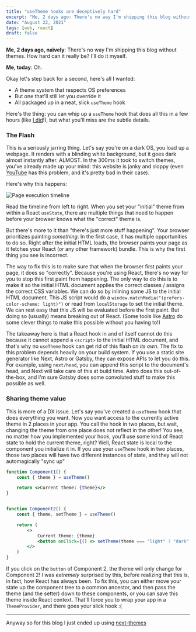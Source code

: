 ```yaml
---
title: "useTheme hooks are deceptively hard"
excerpt: "Me, 2 days ago: There's no way I'm shipping this blog without themes. How hard can it really be? I'll do it myself."
date: "August 22, 2021"
tags: [web, react]
draft: false
---
```


**Me, 2 days ago, naïvely**: There's no way I'm shipping this blog without themes. How hard can it really be? I'll do it myself.

**Me, today**: Oh.

Okay let's step back for a second, here's all I wanted:

- A theme system that respects OS preferences
- But one that'll still let you override it
- All packaged up in a neat, slick `useTheme` hook

Here's the thing: you can whip up a `useTheme` hook that does all this in a few hours (like [I did](https://github.com/madebysid/useTheme/blob/ecb593cb5dc1404b0c61599a78320d2650cd2080/src/lib.ts)!), but what you'll miss are the subtle details.

### The Flash

This is a seriously jarring thing. Let's say you're on a dark OS, you load up a webpage. It renders with a blinding white background, but it goes dark almost instantly after. ALMOST. In the 300ms it took to switch themes, you've already made up your mind: this website is janky and sloppy (even [YouTube](https://youtube.com) has this problem, and it's pretty bad in their case).

Here's why this happens:

![Page execution timeline](/react-hooks/timeline.svg)

Read the timeline from left to right. When you set your "initial" theme from within a React `useState`, there are multiple things that need to happen before your browser knows what the "correct" theme is.

But there's more to it than "there's just more stuff happening". Your browser prioritizes painting _something_. In the first case, it has multiple opportunities to do so. Right after the initial HTML loads, the browser paints your page as it fetches your React (or any other framework) bundle. This is why the first thing you see is incorrect.

The way to fix this is to make sure that when the browser first paints your page, it does so "correctly". Because you're using React, there's no way for you to stop this first paint from happening. The only way to do this is to make it so the initial HTML document applies the correct classes / assigns the correct CSS variables. We can do so by inlining some JS to the initial HTML document. This JS script would do a `window.matchMedia("(prefers-color-scheme: light)")` or read from `localStorage` to set the initial theme. We can rest easy that this JS will be evaluated before the first paint. But doing so (usually) means breaking out of React. (Some tools like [Astro](https://astro.build) do some clever things to make this possible without you having to!)

The takeaway here is that a React hook in and of itself cannot do this because it cannot append a `<script>` to the initial HTML document, and that's why no `useTheme` hook can get rid of this flash _on its own_. The fix to this problem depends heavily on your build system. If you use a static site generator like Next, Astro or Gatsby, they can expose APIs to let you do this. For example, using `next/head`, you can append this script to the document's head, and Next will take care of this at build time. Astro does this out-of-the-box, and I'm sure Gatsby does some convoluted stuff to make this possible as well.

### Sharing theme value

This is more of a DX issue. Let's say you've created a `useTheme` hook that does everything you want. Now you want access to the currently active theme in 2 places in your app. You call the hook in two places, but wait, changing the theme from one place does not reflect in the other! You see, no matter how you implemented your hook, you'll use some kind of React state to hold the current theme, right? Well, React state is local to the component you initialize it in. If you use your `useTheme` hook in two places, those two places will have two different instances of state, and they will not automagically "sync up"

```jsx
function Component1() {
	const { theme } = useTheme()

	return <>Current theme: {theme}</>
}


function Component2() {
	const { theme, setTheme } = useTheme()

	return (
		<>
			Current theme: {theme}
			<button onClick={() => setTheme(theme === "light" ? "dark" : "light")}>
		</>
	)
}
```

If you click on the `button` of Component 2, the theme will only change for Component 2! I was _extremely_ surprised by this, before realizing that this is, in fact, how React has always been. To fix this, you can either move your state up the component tree to a common ancestor, and then pass the theme (and the setter) down to these components, or you can save this theme inside React context. That'll force you to wrap your app in a `ThemeProvider`, and there goes your slick hook :(

---

Anyway so for this blog I just ended up using [next-themes](https://github.com/pacocoursey/next-themes)
